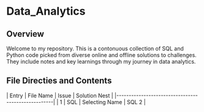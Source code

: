 # Data_Analytics
## Overview
Welcome to my repository. This is a contonuous collection of SQL and Python code picked from diverse online and offline solutions to challenges. They include notes and key learnings through my journey in data analytics.

## File Directies and Contents

| Entry | File Name | Issue          | Solution Nest |
|----------------------------------------------------|
| 1     | SQL       | Selecting Name | SQL 2         |
